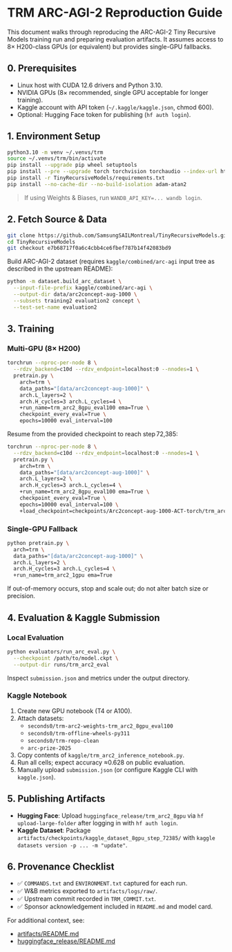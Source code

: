 # TRM ARC-AGI-2 Reproduction Guide

This document walks through reproducing the ARC-AGI-2 Tiny Recursive Models training run and preparing evaluation artifacts. It assumes access to 8× H200-class GPUs (or equivalent) but provides single-GPU fallbacks.

## 0. Prerequisites
- Linux host with CUDA 12.6 drivers and Python 3.10.
- NVIDIA GPUs (8× recommended, single GPU acceptable for longer training).
- Kaggle account with API token (`~/.kaggle/kaggle.json`, chmod 600).
- Optional: Hugging Face token for publishing (`hf auth login`).

## 1. Environment Setup
```bash
python3.10 -m venv ~/.venvs/trm
source ~/.venvs/trm/bin/activate
pip install --upgrade pip wheel setuptools
pip install --pre --upgrade torch torchvision torchaudio --index-url https://download.pytorch.org/whl/nightly/cu126
pip install -r TinyRecursiveModels/requirements.txt
pip install --no-cache-dir --no-build-isolation adam-atan2
```

> If using Weights & Biases, run `WANDB_API_KEY=... wandb login`.

## 2. Fetch Source & Data
```bash
git clone https://github.com/SamsungSAILMontreal/TinyRecursiveModels.git
cd TinyRecursiveModels
git checkout e7b68717f0a6c4cbb4ce6fbef787b14f42083bd9
```

Build ARC-AGI-2 dataset (requires `kaggle/combined/arc-agi` input tree as described in the upstream README):
```bash
python -m dataset.build_arc_dataset \
  --input-file-prefix kaggle/combined/arc-agi \
  --output-dir data/arc2concept-aug-1000 \
  --subsets training2 evaluation2 concept \
  --test-set-name evaluation2
```

## 3. Training
### Multi-GPU (8× H200)
```bash
torchrun --nproc-per-node 8 \
  --rdzv_backend=c10d --rdzv_endpoint=localhost:0 --nnodes=1 \
  pretrain.py \
    arch=trm \
    data_paths="[data/arc2concept-aug-1000]" \
    arch.L_layers=2 \
    arch.H_cycles=3 arch.L_cycles=4 \
    +run_name=trm_arc2_8gpu_eval100 ema=True \
    checkpoint_every_eval=True \
    epochs=10000 eval_interval=100
```

Resume from the provided checkpoint to reach step 72,385:
```bash
torchrun --nproc-per-node 8 \
  --rdzv_backend=c10d --rdzv_endpoint=localhost:0 --nnodes=1 \
  pretrain.py \
    arch=trm \
    data_paths="[data/arc2concept-aug-1000]" \
    arch.L_layers=2 \
    arch.H_cycles=3 arch.L_cycles=4 \
    +run_name=trm_arc2_8gpu_eval100 ema=True \
    checkpoint_every_eval=True \
    epochs=10000 eval_interval=100 \
    +load_checkpoint=checkpoints/Arc2concept-aug-1000-ACT-torch/trm_arc2_8gpu_eval100/step_62976
```

### Single-GPU Fallback
```bash
python pretrain.py \
  arch=trm \
  data_paths="[data/arc2concept-aug-1000]" \
  arch.L_layers=2 \
  arch.H_cycles=3 arch.L_cycles=4 \
  +run_name=trm_arc2_1gpu ema=True
```

If out-of-memory occurs, stop and scale out; do not alter batch size or precision.

## 4. Evaluation & Kaggle Submission
### Local Evaluation
```bash
python evaluators/run_arc_eval.py \
  --checkpoint /path/to/model.ckpt \
  --output-dir runs/trm_arc2_eval
```

Inspect `submission.json` and metrics under the output directory.

### Kaggle Notebook
1. Create new GPU notebook (T4 or A100).
2. Attach datasets:
   - `seconds0/trm-arc2-weights-trm_arc2_8gpu_eval100`
   - `seconds0/trm-offline-wheels-py311`
   - `seconds0/trm-repo-clean`
   - `arc-prize-2025`
3. Copy contents of `kaggle/trm_arc2_inference_notebook.py`.
4. Run all cells; expect accuracy ≈0.628 on public evaluation.
5. Manually upload `submission.json` (or configure Kaggle CLI with `kaggle.json`).

## 5. Publishing Artifacts
- **Hugging Face**: Upload `huggingface_release/trm_arc2_8gpu` via `hf upload-large-folder` after logging in with `hf auth login`.
- **Kaggle Dataset**: Package `artifacts/checkpoints/kaggle_dataset_8gpu_step_72385/` with `kaggle datasets version -p ... -m "update"`.

## 6. Provenance Checklist
- ✅ `COMMANDS.txt` and `ENVIRONMENT.txt` captured for each run.
- ✅ W&B metrics exported to `artifacts/logs/raw/`.
- ✅ Upstream commit recorded in `TRM_COMMIT.txt`.
- ✅ Sponsor acknowledgement included in `README.md` and model card.

For additional context, see:
- [artifacts/README.md](../../artifacts/README.md)
- [huggingface_release/README.md](../../huggingface_release/trm_arc2_8gpu/README.md)
